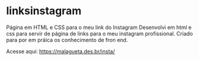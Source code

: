 # linksinstagram
Página em HTML e CSS para o meu link do Instagram
Desenvolvi em html e css para servir de página de links para o meu instagram profissional.
Criado para por em práica os conhecimento de fron end.

Acesse aqui: https://malagueta.des.br/insta/
